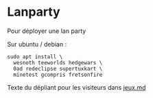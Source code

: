 # Lanparty

Pour déployer une lan party

Sur ubuntu / debian :

    sudo apt install \
      wesnoth teeworlds hedgewars \
      0ad redeclipse supertuxkart \
      minetest gcompris fretsonfire

Texte du dépliant pour les visiteurs dans [jeux.md](jeux.md)
